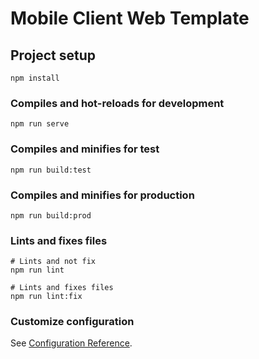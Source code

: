 # Mobile Client Web Template

## Project setup

```
npm install
```

### Compiles and hot-reloads for development

```
npm run serve
```

### Compiles and minifies for test

```
npm run build:test
```

### Compiles and minifies for production

```
npm run build:prod
```

### Lints and fixes files

```
# Lints and not fix
npm run lint

# Lints and fixes files
npm run lint:fix
```

### Customize configuration
See [Configuration Reference](https://cli.vuejs.org/config/).
